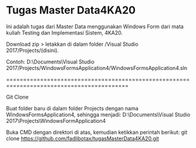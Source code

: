 # Tugas Master Data4KA20
Ini adalah tugas dari Master Data menggunakan Windows Form dari mata kuliah Testing dan Implementasi Sistem, 4KA20.

Download zip > letakkan di dalam folder /Visual Studio 2017/Projects/(disini).

Contoh: D:\Documents\Visual Studio 2017/Projects/WindowsFormsApplication4/WindowsFormsApplication4.sln

==========================================================================================

Git Clone

Buat folder baru di dalam folder Projects dengan nama WindowsFormsApplication4, sehingga menjadi:
D:\Documents\Visual Studio 2017\Projects\WindowsFormApplication4

Buka CMD dengan direktori di atas, kemudian ketikkan perintah berikut:
git clone https://github.com/fadlibotax/tugasMasterData4KA20.git
